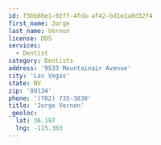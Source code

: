 ```yaml
---
id: f3bb86e1-92ff-4fda-af42-bd1e2a8d32f4
first_name: Jorge
last_name: Vernon
license: DDS
services:
  - Dentist
category: Dentists
address: '9533 Mountainair Avenue'
city: 'Las Vegas'
state: NV
zip: '89134'
phone: '(702) 735-3838'
title: 'Jorge Vernon'
_geoloc:
  lat: 36.197
  lng: -115.303
---
```

